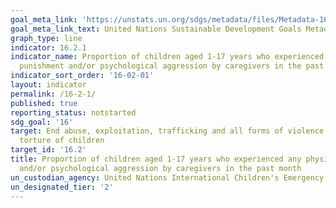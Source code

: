```yaml
---
goal_meta_link: 'https://unstats.un.org/sdgs/metadata/files/Metadata-16-02-01.pdf'
goal_meta_link_text: United Nations Sustainable Development Goals Metadata
graph_type: line
indicator: 16.2.1
indicator_name: Proportion of children aged 1-17 years who experienced any physical
  punishment and/or psychological aggression by caregivers in the past month
indicator_sort_order: '16-02-01'
layout: indicator
permalink: /16-2-1/
published: true
reporting_status: notstarted
sdg_goal: '16'
target: End abuse, exploitation, trafficking and all forms of violence against and
  torture of children
target_id: '16.2'
title: Proportion of children aged 1-17 years who experienced any physical punishment
  and/or psychological aggression by caregivers in the past month
un_custodian_agency: United Nations International Children's Emergency Fund (UNICEF)
un_designated_tier: '2'
---
```

